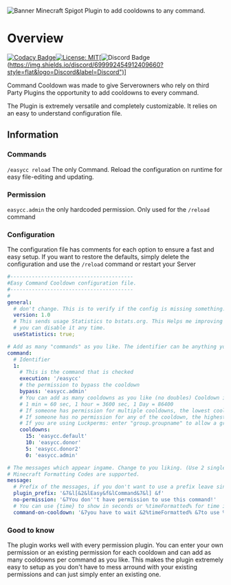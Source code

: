![Banner](https://abload.de/img/easycommandcooldown_b7gkum.png)
Minecraft Spigot Plugin to add cooldowns to any command.

# Overview

[![Codacy Badge](https://api.codacy.com/project/badge/Grade/c5ad8fcfad214afea803199a731f225a)](https://app.codacy.com/manual/ChanTeo/EasyCommandCooldown?utm_source=github.com&utm_medium=referral&utm_content=ChanTeo/EasyCommandCooldown&utm_campaign=Badge_Grade_Dashboard)[![License: MIT](https://img.shields.io/badge/License-MIT-yellow.svg)](https://opensource.org/licenses/MIT)[![Discord Badge](https://discord.gg/GcmW6jQ)(https://img.shields.io/discord/699992454912409660?style=flat&logo=Discord&label=Discord")]

Command Cooldown was made to give Serverowners who rely on third Party Plugins the opportunity
to add cooldowns to every command.

The Plugin is extremely versatile and completely customizable.
It relies on an easy to understand configuration file.

## Information

### Commands
```/easycc reload``` The only Command. Reload the configuration on runtime for easy file-editing and updating.

### Permission
```easycc.admin``` the only hardcoded permission. Only used for the ```/reload``` command

### Configuration
The configuration file has comments for each option to ensure a fast and easy setup.
If you want to restore the defaults, simply delete the configuration and use the ```/reload``` command or restart your Server

```yaml
#----------------------------------------
#Easy Command Cooldown configuration file.
#----------------------------------------
#
general:
  # don't change. This is to verify if the config is missing something.
  version: 1.0
  # This sends usage Statistics to bstats.org. This Helps me improving the Plugin.
  # you can disable it any time.
  useStatistics: true;

# Add as many "commands" as you like. The identifier can be anything you like but has to be unique
command:
  # Identifier
  1:
    # This is the command that is checked
    execution: '/easycc'
    # the permission to bypass the cooldown
    bypass: 'easycc.admin'
    # You can add as many cooldowns as you like (no doubles) Cooldown in seconds.
    # 1 min = 60 sec, 1 hour = 3600 sec, 1 Day = 86400
    # If someone has permission for multiple cooldowns, the lowest cooldown is taken
    # If someone has no permission for any of the cooldown, the highest is taken.
    # If you are using Luckperms: enter "group.groupname" to allow a group to use the command.
    cooldowns:
      15: 'easycc.default'
      10: 'easycc.donor'
      5: 'easycc.donor2'
      0: 'easycc.admin'

# The messages which appear ingame. Change to you liking. (Use 2 single quotes ('') to escape a single quote)
# Minecraft Formatting Codes are supported.
message:
  # Prefix of the messages, if you don't want to use a prefix leave single quotes ('')
  plugin_prefix: '&7&l[&2&lEasy&f&lCommand&7&l] &f'
  no-permission: '&7You don''t have permission to use this command!'
  # You can use {time} to show in seconds or %timeFormatted% for time in "hrs, min, sec"
  command-on-cooldown: '&7you have to wait &2%timeFormatted% &7to use %command% again'

```
### Good to know
The plugin works well with every permission plugin. You can enter your own permission or an existing permission for each cooldown and
can add as many cooldowns per command as you like. This makes the plugin extremely easy to setup as you don't have to mess arround with your existing permissions and can just simply enter an existing one.
